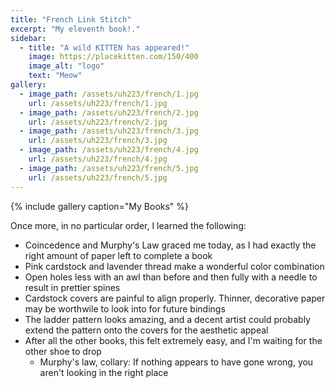 ```yaml
---
title: "French Link Stitch"
excerpt: "My eleventh book!."
sidebar:
  - title: "A wild KITTEN has appeared!"
    image: https://placekitten.com/150/400
    image_alt: "logo"
    text: "Meow"
gallery:
  - image_path: /assets/uh223/french/1.jpg
    url: /assets/uh223/french/1.jpg
  - image_path: /assets/uh223/french/2.jpg
    url: /assets/uh223/french/2.jpg
  - image_path: /assets/uh223/french/3.jpg
    url: /assets/uh223/french/3.jpg
  - image_path: /assets/uh223/french/4.jpg
    url: /assets/uh223/french/4.jpg
  - image_path: /assets/uh223/french/5.jpg
    url: /assets/uh223/french/5.jpg
---
```


{% include gallery caption="My Books" %}

Once more, in no particular order, I learned the following:

- Coincedence and Murphy's Law graced me today, as I had exactly the right amount of paper left to complete a book
- Pink cardstock and lavender thread make a wonderful color combination
- Open holes less with an awl than before and then fully with a needle to result in prettier spines
- Cardstock covers are painful to align properly. Thinner, decorative paper may be worthwile to look into for future bindings
- The ladder pattern looks amazing, and a decent artist could probably extend the pattern onto the covers for the aesthetic appeal
- After all the other books, this felt extremely easy, and I'm waiting for the other shoe to drop
  - Murphy's law, collary: If nothing appears to have gone wrong, you aren't looking in the right place
